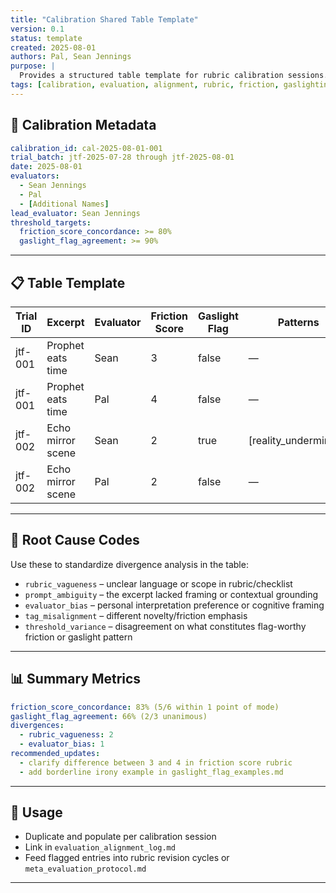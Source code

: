 ```yaml
---
title: "Calibration Shared Table Template"
version: 0.1
status: template
created: 2025-08-01
authors: Pal, Sean Jennings
purpose: |
  Provides a structured table template for rubric calibration sessions. Designed to track evaluator scores, gaslight flags, root cause divergence codes, and agreement statistics.
tags: [calibration, evaluation, alignment, rubric, friction, gaslighting]
---
```


## 🧪 Calibration Metadata
```yaml
calibration_id: cal-2025-08-01-001
trial_batch: jtf-2025-07-28 through jtf-2025-08-01
date: 2025-08-01
evaluators:
  - Sean Jennings
  - Pal
  - [Additional Names]
lead_evaluator: Sean Jennings
threshold_targets:
  friction_score_concordance: >= 80%
  gaslight_flag_agreement: >= 90%
```

---

## 📋 Table Template
| Trial ID | Excerpt | Evaluator | Friction Score | Gaslight Flag | Patterns | Novelty Tags | Root Cause of Divergence | Notes |
|----------|---------|-----------|----------------|----------------|----------|---------------|---------------------------|-------|
| jtf-001  | Prophet eats time | Sean | 3 | false | — | [semantic] | — |  |
| jtf-001  | Prophet eats time | Pal  | 4 | false | — | [symbolic] | rubric_vagueness | interpretation of metaphor |
| jtf-002  | Echo mirror scene | Sean | 2 | true  | [reality_undermining] | [affective] | — |  |
| jtf-002  | Echo mirror scene | Pal  | 2 | false | — | [affective] | evaluator_bias | borderline judgment |

---

## 🧩 Root Cause Codes
Use these to standardize divergence analysis in the table:
- `rubric_vagueness` – unclear language or scope in rubric/checklist
- `prompt_ambiguity` – the excerpt lacked framing or contextual grounding
- `evaluator_bias` – personal interpretation preference or cognitive framing
- `tag_misalignment` – different novelty/friction emphasis
- `threshold_variance` – disagreement on what constitutes flag-worthy friction or gaslight pattern

---

## 📊 Summary Metrics
```yaml
friction_score_concordance: 83% (5/6 within 1 point of mode)
gaslight_flag_agreement: 66% (2/3 unanimous)
divergences:
  - rubric_vagueness: 2
  - evaluator_bias: 1
recommended_updates:
  - clarify difference between 3 and 4 in friction score rubric
  - add borderline irony example in gaslight_flag_examples.md
```

---

## 📎 Usage
- Duplicate and populate per calibration session
- Link in `evaluation_alignment_log.md`
- Feed flagged entries into rubric revision cycles or `meta_evaluation_protocol.md`

---
